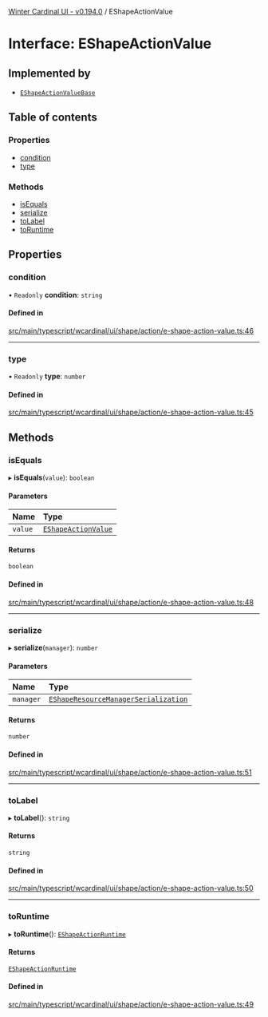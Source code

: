 [Winter Cardinal UI - v0.194.0](../index.md) / EShapeActionValue

# Interface: EShapeActionValue

## Implemented by

- [`EShapeActionValueBase`](../classes/EShapeActionValueBase.md)

## Table of contents

### Properties

- [condition](EShapeActionValue.md#condition)
- [type](EShapeActionValue.md#type)

### Methods

- [isEquals](EShapeActionValue.md#isequals)
- [serialize](EShapeActionValue.md#serialize)
- [toLabel](EShapeActionValue.md#tolabel)
- [toRuntime](EShapeActionValue.md#toruntime)

## Properties

### condition

• `Readonly` **condition**: `string`

#### Defined in

[src/main/typescript/wcardinal/ui/shape/action/e-shape-action-value.ts:46](https://github.com/winter-cardinal/winter-cardinal-ui/blob/v0.194.0/src/main/typescript/wcardinal/ui/shape/action/e-shape-action-value.ts#L46)

___

### type

• `Readonly` **type**: `number`

#### Defined in

[src/main/typescript/wcardinal/ui/shape/action/e-shape-action-value.ts:45](https://github.com/winter-cardinal/winter-cardinal-ui/blob/v0.194.0/src/main/typescript/wcardinal/ui/shape/action/e-shape-action-value.ts#L45)

## Methods

### isEquals

▸ **isEquals**(`value`): `boolean`

#### Parameters

| Name | Type |
| :------ | :------ |
| `value` | [`EShapeActionValue`](EShapeActionValue.md) |

#### Returns

`boolean`

#### Defined in

[src/main/typescript/wcardinal/ui/shape/action/e-shape-action-value.ts:48](https://github.com/winter-cardinal/winter-cardinal-ui/blob/v0.194.0/src/main/typescript/wcardinal/ui/shape/action/e-shape-action-value.ts#L48)

___

### serialize

▸ **serialize**(`manager`): `number`

#### Parameters

| Name | Type |
| :------ | :------ |
| `manager` | [`EShapeResourceManagerSerialization`](../classes/EShapeResourceManagerSerialization.md) |

#### Returns

`number`

#### Defined in

[src/main/typescript/wcardinal/ui/shape/action/e-shape-action-value.ts:51](https://github.com/winter-cardinal/winter-cardinal-ui/blob/v0.194.0/src/main/typescript/wcardinal/ui/shape/action/e-shape-action-value.ts#L51)

___

### toLabel

▸ **toLabel**(): `string`

#### Returns

`string`

#### Defined in

[src/main/typescript/wcardinal/ui/shape/action/e-shape-action-value.ts:50](https://github.com/winter-cardinal/winter-cardinal-ui/blob/v0.194.0/src/main/typescript/wcardinal/ui/shape/action/e-shape-action-value.ts#L50)

___

### toRuntime

▸ **toRuntime**(): [`EShapeActionRuntime`](../classes/EShapeActionRuntime.md)

#### Returns

[`EShapeActionRuntime`](../classes/EShapeActionRuntime.md)

#### Defined in

[src/main/typescript/wcardinal/ui/shape/action/e-shape-action-value.ts:49](https://github.com/winter-cardinal/winter-cardinal-ui/blob/v0.194.0/src/main/typescript/wcardinal/ui/shape/action/e-shape-action-value.ts#L49)
